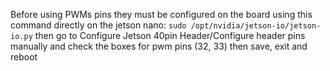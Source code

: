 Before using PWMs pins they must be configured on the board using this command directly on the jetson nano:
```sudo /opt/nvidia/jetson-io/jetson-io.py```
then go to Configure Jetson 40pin Header/Configure header pins manually and check the boxes for pwm pins (32, 33) then save, exit and reboot
